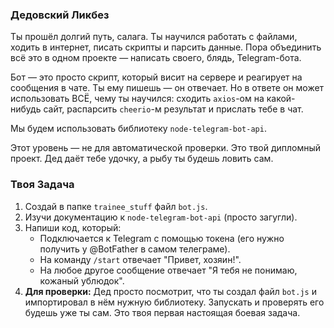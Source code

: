 ### Дедовский Ликбез

Ты прошёл долгий путь, салага. Ты научился работать с файлами, ходить в интернет, писать скрипты и парсить данные. Пора объединить всё это в одном проекте — написать своего, блядь, Telegram-бота.

Бот — это просто скрипт, который висит на сервере и реагирует на сообщения в чате. Ты ему пишешь — он отвечает. Но в ответе он может использовать ВСЁ, чему ты научился: сходить `axios`-ом на какой-нибудь сайт, распарсить `cheerio`-м результат и прислать тебе в чат.

Мы будем использовать библиотеку `node-telegram-bot-api`.

Этот уровень — не для автоматической проверки. Это твой дипломный проект. Дед даёт тебе удочку, а рыбу ты будешь ловить сам.

### Твоя Задача

1.  Создай в папке `trainee_stuff` файл `bot.js`.
2.  Изучи документацию к `node-telegram-bot-api` (просто загугли).
3.  Напиши код, который:
    *   Подключается к Telegram с помощью токена (его нужно получить у @BotFather в самом телеграме).
    *   На команду `/start` отвечает "Привет, хозяин!".
    *   На любое другое сообщение отвечает "Я тебя не понимаю, кожаный ублюдок".
4.  **Для проверки:** Дед просто посмотрит, что ты создал файл `bot.js` и импортировал в нём нужную библиотеку. Запускать и проверять его будешь уже ты сам. Это твоя первая настоящая боевая задача.
